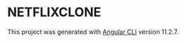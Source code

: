 # NETFLIXCLONE

This project was generated with [Angular CLI](https://github.com/angular/angular-cli) version 11.2.7.


